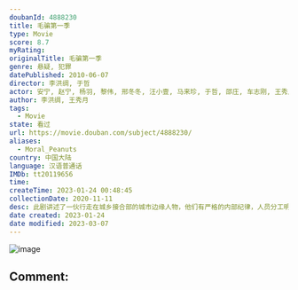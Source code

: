 ```yaml
---
doubanId: 4888230
title: 毛骗第一季
type: Movie
score: 8.7
myRating: 
originalTitle: 毛骗第一季
genre: 悬疑, 犯罪
datePublished: 2010-06-07
director: 李洪绸, 于哲
actor: 安宁, 赵宁, 杨羽, 黎伟, 邢冬冬, 汪小壹, 马来珍, 于哲, 邵庄, 车志刚, 王秀月, 包志强, 车路平
author: 李洪绸, 王秀月
tags:
  - Movie
state: 看过
url: https://movie.douban.com/subject/4888230/
aliases:
  - Moral_Peanuts
country: 中国大陆
language: 汉语普通话
IMDb: tt20119656
time: 
createTime: 2023-01-24 00:48:45
collectionDate: 2020-11-11
desc: 此剧讲述了一伙行走在城乡接合部的城市边缘人物，他们有严格的内部纪律，人员分工明确，只骗不偷，他们甚至瞧不起小偷，认为小偷没有艺术含量，只是靠三只手泊来不义之财的走兽而已。几年前，赵宁（赵宁饰）的父亲...
date created: 2023-01-24
date modified: 2023-03-07
---
```


![image](p2265236159.jpg)

Comment:
---
